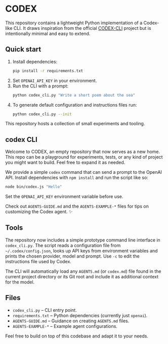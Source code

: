 # CODEX

This repository contains a lightweight Python implementation of a Codex-like CLI.
It draws inspiration from the official [CODEX-CLI](https://github.com/SYSTEMS-OPERATOR/CODEX-CLI)
project but is intentionally minimal and easy to extend.

## Quick start

1. Install dependencies:
   ```bash
   pip install -r requirements.txt
   ```
2. Set `OPENAI_API_KEY` in your environment.
3. Run the CLI with a prompt:
   ```bash
   python codex_cli.py "Write a short poem about the sea"
   ```
4. To generate default configuration and instructions files run:
   ```bash
   python codex_cli.py --init
   ```

This repository hosts a collection of small experiments and tooling.

## codex CLI

Welcome to CODEX, an empty repository that now serves as a new home.
This repo can be a playground for experiments, tests, or any kind of
project you might want to build. Feel free to expand it as needed.


We provide a simple `codex` command that can send a prompt to the OpenAI API.
Install dependencies with `npm install` and run the script like so:


```bash
node bin/codex.js "Hello"
```

Set the `OPENAI_API_KEY` environment variable before use.

Check out `AGENTS-GUIDE.md` and the `AGENTS-EXAMPLE-*` files for tips on customizing the Codex agent. :sparkles:

## Tools

The repository now includes a simple prototype command line interface in
`codex_cli.py`. The script reads a configuration file from
`~/.codex/config.json`, looks up API keys from environment variables and
prints the chosen provider, model and prompt. Use `-c` to edit the
instructions file used by Codex.

The CLI will automatically load any `AGENTS.md` (or `codex.md`) file found in the
current project directory or its Git root and include it as additional context
for the model.

## Files

- `codex_cli.py` – CLI entry point.
- `requirements.txt` – Python dependencies (currently just `openai`).
- `AGENTS-GUIDE.md` – Guidance on creating `AGENTS.md` files.
- `AGENTS-EXAMPLE-*` – Example agent configurations.

Feel free to build on top of this codebase and adapt it to your needs.

